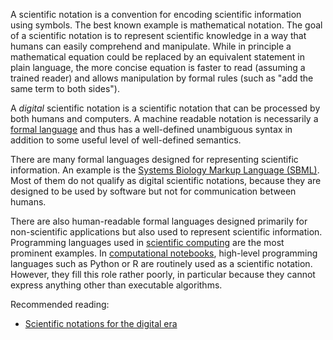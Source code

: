 A scientific notation is a convention for encoding scientific information using symbols. The best known example is mathematical notation. The goal of a scientific notation is to represent scientific knowledge in a way that humans can easily comprehend and manipulate. While in principle a mathematical equation could be replaced by an equivalent statement in plain language, the more concise equation is faster to read (assuming a trained reader) and allows manipulation by formal rules (such as "add the same term to both sides").

A *digital* scientific notation is a scientific notation that can be processed by both humans and computers. A machine readable notation is necessarily a [formal language](https://en.wikipedia.org/wiki/Formal_language) and thus has a well-defined unambiguous syntax in addition to some useful level of well-defined semantics.

There are many formal languages designed for representing scientific information. An example is the [Systems Biology Markup Language (SBML)](https://en.wikipedia.org/wiki/SBML). Most of them do not qualify as digital scientific notations, because they are designed to be used by software but not for communication between humans.

There are also human-readable formal languages designed primarily for non-scientific applications but also used to represent scientific information. Programming languages used in [scientific computing](Scientific%20computing.md) are the most prominent examples. In [computational notebooks](Computational%20notebooks.md), high-level programming languages such as Python or R are routinely used as a scientific notation. However, they fill this role rather poorly, in particular because they cannot express anything other than executable algorithms.

Recommended reading:
 - [Scientific notations for the digital era](Scientific%20notations%20for%20the%20digital%20era.md)
